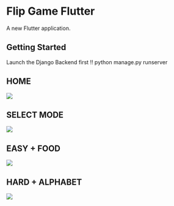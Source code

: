 # Flip Game Flutter

A new Flutter application.

## Getting Started
Launch the Django Backend first !! 
python manage.py runserver
## HOME
![](read_me_images/home.png)
## SELECT MODE
![](read_me_images/select.png)
## EASY + FOOD
![](read_me_images/easy.png)
## HARD + ALPHABET
![](read_me_images/hard.png)
